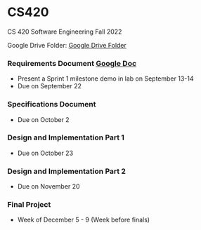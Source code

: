 # CS420
CS 420 Software Engineering Fall 2022

Google Drive Folder: [Google Drive Folder](https://drive.google.com/drive/folders/1KveByaLrjXopWrV-rkW_cliwDkQJgqUg?usp=sharing)

### Requirements Document [Google Doc](https://docs.google.com/document/d/1JJh8KFXQV1PV8-ViBy51NV5vTmvjGrJtqB6Onh5Kys4/edit?usp=sharing)
- Present a Sprint 1 milestone demo in lab on September 13-14
- Due on September 22

### Specifications Document
- Due on October 2

### Design and Implementation Part 1
- Due on October 23

### Design and Implementation Part 2
- Due on November 20

### Final Project
- Week of December 5 - 9 (Week before finals) 
